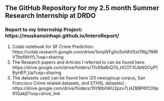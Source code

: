 <h2> The GitHub Repository for my 2.5 month Summer Research Internship at DRDO </h2>
<h3> Report to my Internship Project: https://muskansinhapi.github.io/InternReport/ </h3>
<ol>
<li>
Colab notebook for SF Crime Prediction: https://colab.research.google.com/drive/1snqWFgXoSvh8VGxOWg7lM9VTttsfNHYL?usp=sharing
</li>
    
<li>The Research papers and Articles I referred to can be found here: https://drive.google.com/drive/folders/17o68aBrQ74_HCOTXUbNGOyP1ByHEP_Up?usp=sharing
</li>

<li>The datasets used can be found here (20 newsgroup corpus, San Francisco Crime related datasets, and STHSL datasets) : https://drive.google.com/drive/folders/1hYMbIhKU2pzv7LHZBBP6fC09p91Qakj0?usp=drive_link
</li>

</ol>
